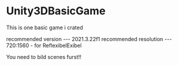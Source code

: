 # Unity3DBasicGame
This is one basic game i crated

recommended version --- 2021.3.22f1
recommended resolution --- 720:1560 - for ReflexibelExibel

You need to bild scenes furst!!
